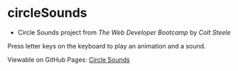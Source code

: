 # circleSounds

* Circle Sounds project from *The Web Developer Bootcamp* by *Colt Steele*

Press letter keys on the keyboard to play an animation and a sound.

Viewable on GitHub Pages: [Circle Sounds](https://freeflyfall.github.io/circleSounds)
